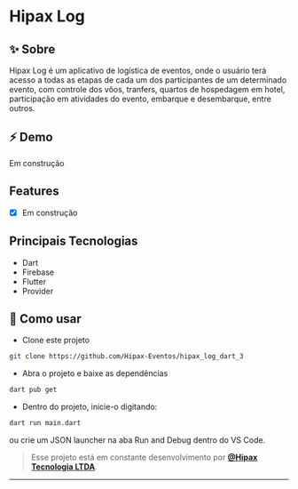 # Hipax Log
 
## ✨ Sobre

Hipax Log é um aplicativo de logística de eventos, onde o usuário terá acesso a todas as etapas de cada um dos participantes de um determinado evento, com controle dos vôos, tranfers, quartos de hospedagem em hotel, participação em atividades do evento, embarque e desembarque, entre outros.

## ⚡ Demo
Em construção

## Features
- [x] Em construção

## Principais Tecnologias
- Dart
- Firebase
- Flutter
- Provider

## 🚀 Como usar

- Clone este projeto
```sh
git clone https://github.com/Hipax-Eventos/hipax_log_dart_3
```
- Abra o projeto e baixe as dependências
```sh
dart pub get
```

- Dentro do projeto, inicie-o digitando:
```sh
dart run main.dart
```
ou crie um JSON launcher na aba Run and Debug dentro do VS Code.

   >Esse projeto está em constante desenvolvimento por **[@Hipax Tecnologia LTDA](https://www.linkedin.com/company/96087551)**.
   ---
